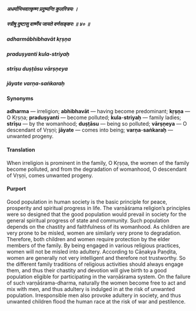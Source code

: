 ##### अधर्माभिभवात्कृष्ण प्रदुष्यन्ति कुलस्त्रियः ।
##### स्त्रीषु दुष्टासु वार्ष्णेय जायते वर्णसङ्करः ॥ ४० ॥

##### adharmābhibhavāt kṛṣṇa
##### praduṣyanti kula-striyaḥ
##### strīṣu duṣṭāsu vārṣṇeya
##### jāyate varṇa-saṅkaraḥ

#### Synonyms

**adharma** — irreligion; **abhibhavāt** — having become predominant; **kṛṣṇa** — O Kṛṣṇa; **praduṣyanti** — become polluted; **kula**-**striyaḥ** — family ladies; **strīṣu** — by the womanhood; **duṣṭāsu** — being so polluted; **vārṣṇeya** — O descendant of Vṛṣṇi; **jāyate** — comes into being; **varṇa**-**saṅkaraḥ** — unwanted progeny.

#### Translation

When irreligion is prominent in the family, O Kṛṣṇa, the women of the family become polluted, and from the degradation of womanhood, O descendant of Vṛṣṇi, comes unwanted progeny.

#### Purport

Good population in human society is the basic principle for peace, prosperity and spiritual progress in life. The varṇāśrama religion’s principles were so designed that the good population would prevail in society for the general spiritual progress of state and community. Such population depends on the chastity and faithfulness of its womanhood. As children are very prone to be misled, women are similarly very prone to degradation. Therefore, both children and women require protection by the elder members of the family. By being engaged in various religious practices, women will not be misled into adultery. According to Cāṇakya Paṇḍita, women are generally not very intelligent and therefore not trustworthy. So the different family traditions of religious activities should always engage them, and thus their chastity and devotion will give birth to a good population eligible for participating in the varṇāśrama system. On the failure of such varṇāśrama-dharma, naturally the women become free to act and mix with men, and thus adultery is indulged in at the risk of unwanted population. Irresponsible men also provoke adultery in society, and thus unwanted children flood the human race at the risk of war and pestilence.
